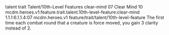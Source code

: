 <ability>
  <metadata>
    <class>talent</class>
    <feature_type>trait</feature_type>
    <file_dpath>Talent/10th-Level Features</file_dpath>
    <item_id>clear-mind</item_id>
    <item_index>07</item_index>
    <item_name>Clear Mind</item_name>
    <level>10</level>
    <scc>mcdm.heroes.v1:feature.trait.talent.10th-level-feature:clear-mind</scc>
    <scdc>1.1.1:6.1.1.4:07</scdc>
    <source>mcdm.heroes.v1</source>
    <type>feature/trait/talent/10th-level-feature</type>
  </metadata>
  <effects>
    <effect type="mundane">The first time each combat round that a creature is force moved, you gain 3 clarity instead of 2.</effect>
  </effects>
</ability>
